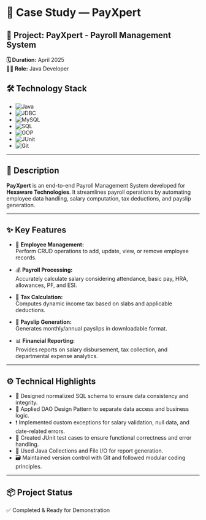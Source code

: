 # 💼 Case Study — PayXpert

## 📌 Project: PayXpert - Payroll Management System  
**🗓 Duration:** April 2025  
**👨‍💻 Role:** Java Developer  

## 🛠️ Technology Stack
- ![Java](https://img.shields.io/badge/Java-ED8B00?style=flat-square&logo=java&logoColor=white)
- ![JDBC](https://img.shields.io/badge/JDBC-007396?style=flat-square&logo=java&logoColor=white)
- ![MySQL](https://img.shields.io/badge/MySQL-4479A1?style=flat-square&logo=mysql&logoColor=white)
- ![SQL](https://img.shields.io/badge/SQL-003B57?style=flat-square&logo=postgresql&logoColor=white)
- ![OOP](https://img.shields.io/badge/OOP-Principles-blue?style=flat-square)
- ![JUnit](https://img.shields.io/badge/JUnit-25A162?style=flat-square&logo=java&logoColor=white)
- ![Git](https://img.shields.io/badge/Git-F05032?style=flat-square&logo=git&logoColor=white)

---

## 📄 Description
**PayXpert** is an end-to-end Payroll Management System developed for **Hexaware Technologies**. It streamlines payroll operations by automating employee data handling, salary computation, tax deductions, and payslip generation.

---

## ✨ Key Features

- 👤 **Employee Management:**  
  Perform CRUD operations to add, update, view, or remove employee records.

- 💰 **Payroll Processing:**  
  Accurately calculate salary considering attendance, basic pay, HRA, allowances, PF, and ESI.

- 🧾 **Tax Calculation:**  
  Computes dynamic income tax based on slabs and applicable deductions.

- 📄 **Payslip Generation:**  
  Generates monthly/annual payslips in downloadable format.

- 📊 **Financial Reporting:**  
  Provides reports on salary disbursement, tax collection, and departmental expense analytics.

---

## ⚙️ Technical Highlights

- 📐 Designed normalized SQL schema to ensure data consistency and integrity.
- 🧱 Applied DAO Design Pattern to separate data access and business logic.
- ❗ Implemented custom exceptions for salary validation, null data, and date-related errors.
- 🧪 Created JUnit test cases to ensure functional correctness and error handling.
- 📂 Used Java Collections and File I/O for report generation.
- 🗃️ Maintained version control with Git and followed modular coding principles.

---

## 📦 Project Status
✅ Completed & Ready for Demonstration
